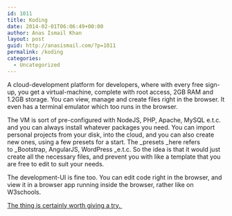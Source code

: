 ```yaml
---
id: 1011
title: Koding
date: 2014-02-01T06:06:49+00:00
author: Anas Ismail Khan
layout: post
guid: http://anasismail.com/?p=1011
permalink: /koding
categories:
  - Uncategorized
---
```

A cloud-development platform for developers, where with every free sign-up, you get a virtual-machine, complete with root access, 2GB RAM and 1.2GB storage. You can view, manage and create files right in the browser. It even has a terminal emulator which too runs in the browser.

The VM is sort of pre-configured with NodeJS, PHP, Apache, MySQL e.t.c. and you can always install whatever packages you need. You can import personal projects from your disk, into the cloud, and you can also create new ones, using a few presets for a start. The _presets _here refers to _Bootstrap, AngularJS, WordPress _e.t.c. So the idea is that it would just create all the necessary files, and prevent you with like a template that you are free to edit to suit your needs.

The development-UI is fine too. You can edit code right in the browser, and view it in a browser app running inside the browser, rather like on W3schools.

[The thing is certainly worth giving a try. ](koding.com)